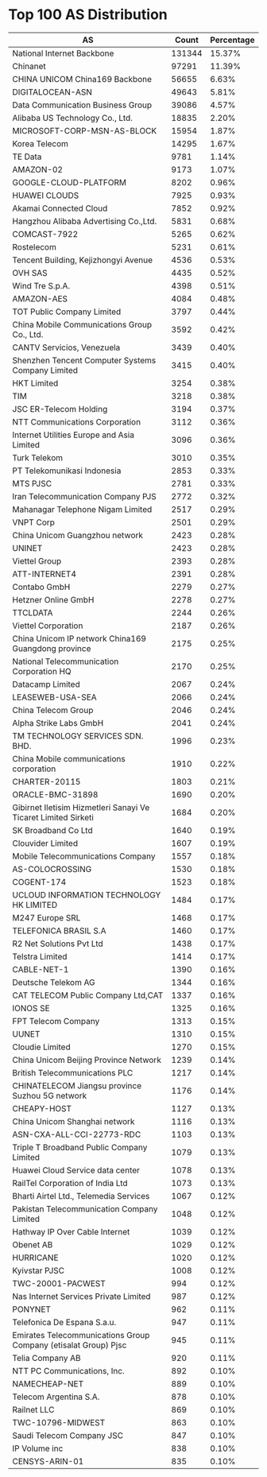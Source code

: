 # Top 100 AS Distribution
| AS | Count | Percentage |
|----|----|----|
| National Internet Backbone | 131344 | 15.37% |
| Chinanet | 97291 | 11.39% |
| CHINA UNICOM China169 Backbone | 56655 | 6.63% |
| DIGITALOCEAN-ASN | 49643 | 5.81% |
| Data Communication Business Group | 39086 | 4.57% |
| Alibaba US Technology Co., Ltd. | 18835 | 2.20% |
| MICROSOFT-CORP-MSN-AS-BLOCK | 15954 | 1.87% |
| Korea Telecom | 14295 | 1.67% |
| TE Data | 9781 | 1.14% |
| AMAZON-02 | 9173 | 1.07% |
| GOOGLE-CLOUD-PLATFORM | 8202 | 0.96% |
| HUAWEI CLOUDS | 7925 | 0.93% |
| Akamai Connected Cloud | 7852 | 0.92% |
| Hangzhou Alibaba Advertising Co.,Ltd. | 5831 | 0.68% |
| COMCAST-7922 | 5265 | 0.62% |
| Rostelecom | 5231 | 0.61% |
| Tencent Building, Kejizhongyi Avenue | 4536 | 0.53% |
| OVH SAS | 4435 | 0.52% |
| Wind Tre S.p.A. | 4398 | 0.51% |
| AMAZON-AES | 4084 | 0.48% |
| TOT Public Company Limited | 3797 | 0.44% |
| China Mobile Communications Group Co., Ltd. | 3592 | 0.42% |
| CANTV Servicios, Venezuela | 3439 | 0.40% |
| Shenzhen Tencent Computer Systems Company Limited | 3415 | 0.40% |
| HKT Limited | 3254 | 0.38% |
| TIM | 3218 | 0.38% |
| JSC ER-Telecom Holding | 3194 | 0.37% |
| NTT Communications Corporation | 3112 | 0.36% |
| Internet Utilities Europe and Asia Limited | 3096 | 0.36% |
| Turk Telekom | 3010 | 0.35% |
| PT Telekomunikasi Indonesia | 2853 | 0.33% |
| MTS PJSC | 2781 | 0.33% |
| Iran Telecommunication Company PJS | 2772 | 0.32% |
| Mahanagar Telephone Nigam Limited | 2517 | 0.29% |
| VNPT Corp | 2501 | 0.29% |
| China Unicom Guangzhou network | 2423 | 0.28% |
| UNINET | 2423 | 0.28% |
| Viettel Group | 2393 | 0.28% |
| ATT-INTERNET4 | 2391 | 0.28% |
| Contabo GmbH | 2279 | 0.27% |
| Hetzner Online GmbH | 2278 | 0.27% |
| TTCLDATA | 2244 | 0.26% |
| Viettel Corporation | 2187 | 0.26% |
| China Unicom IP network China169 Guangdong province | 2175 | 0.25% |
| National Telecommunication Corporation HQ | 2170 | 0.25% |
| Datacamp Limited | 2067 | 0.24% |
| LEASEWEB-USA-SEA | 2066 | 0.24% |
| China Telecom Group | 2046 | 0.24% |
| Alpha Strike Labs GmbH | 2041 | 0.24% |
| TM TECHNOLOGY SERVICES SDN. BHD. | 1996 | 0.23% |
| China Mobile communications corporation | 1910 | 0.22% |
| CHARTER-20115 | 1803 | 0.21% |
| ORACLE-BMC-31898 | 1690 | 0.20% |
| Gibirnet Iletisim Hizmetleri Sanayi Ve Ticaret Limited Sirketi | 1684 | 0.20% |
| SK Broadband Co Ltd | 1640 | 0.19% |
| Clouvider Limited | 1607 | 0.19% |
| Mobile Telecommunications Company | 1557 | 0.18% |
| AS-COLOCROSSING | 1530 | 0.18% |
| COGENT-174 | 1523 | 0.18% |
| UCLOUD INFORMATION TECHNOLOGY HK LIMITED | 1484 | 0.17% |
| M247 Europe SRL | 1468 | 0.17% |
| TELEFONICA BRASIL S.A | 1460 | 0.17% |
| R2 Net Solutions Pvt Ltd | 1438 | 0.17% |
| Telstra Limited | 1414 | 0.17% |
| CABLE-NET-1 | 1390 | 0.16% |
| Deutsche Telekom AG | 1344 | 0.16% |
| CAT TELECOM Public Company Ltd,CAT | 1337 | 0.16% |
| IONOS SE | 1325 | 0.16% |
| FPT Telecom Company | 1313 | 0.15% |
| UUNET | 1310 | 0.15% |
| Cloudie Limited | 1270 | 0.15% |
| China Unicom Beijing Province Network | 1239 | 0.14% |
| British Telecommunications PLC | 1217 | 0.14% |
| CHINATELECOM Jiangsu province Suzhou 5G network | 1176 | 0.14% |
| CHEAPY-HOST | 1127 | 0.13% |
| China Unicom Shanghai network | 1116 | 0.13% |
| ASN-CXA-ALL-CCI-22773-RDC | 1103 | 0.13% |
| Triple T Broadband Public Company Limited | 1079 | 0.13% |
| Huawei Cloud Service data center | 1078 | 0.13% |
| RailTel Corporation of India Ltd | 1073 | 0.13% |
| Bharti Airtel Ltd., Telemedia Services | 1067 | 0.12% |
| Pakistan Telecommunication Company Limited | 1048 | 0.12% |
| Hathway IP Over Cable Internet | 1039 | 0.12% |
| Obenet AB | 1029 | 0.12% |
| HURRICANE | 1020 | 0.12% |
| Kyivstar PJSC | 1008 | 0.12% |
| TWC-20001-PACWEST | 994 | 0.12% |
| Nas Internet Services Private Limited | 987 | 0.12% |
| PONYNET | 962 | 0.11% |
| Telefonica De Espana S.a.u. | 947 | 0.11% |
| Emirates Telecommunications Group Company (etisalat Group) Pjsc | 945 | 0.11% |
| Telia Company AB | 920 | 0.11% |
| NTT PC Communications, Inc. | 892 | 0.10% |
| NAMECHEAP-NET | 889 | 0.10% |
| Telecom Argentina S.A. | 878 | 0.10% |
| Railnet LLC | 869 | 0.10% |
| TWC-10796-MIDWEST | 863 | 0.10% |
| Saudi Telecom Company JSC | 847 | 0.10% |
| IP Volume inc | 838 | 0.10% |
| CENSYS-ARIN-01 | 835 | 0.10% |
